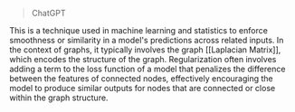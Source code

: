 > ChatGPT

This is a technique used in machine learning and statistics to enforce smoothness or similarity in a model's predictions across related inputs. In the context of graphs, it typically involves the graph [[Laplacian Matrix]], which encodes the structure of the graph. Regularization often involves adding a term to the loss function of a model that penalizes the difference between the features of connected nodes, effectively encouraging the model to produce similar outputs for nodes that are connected or close within the graph structure.